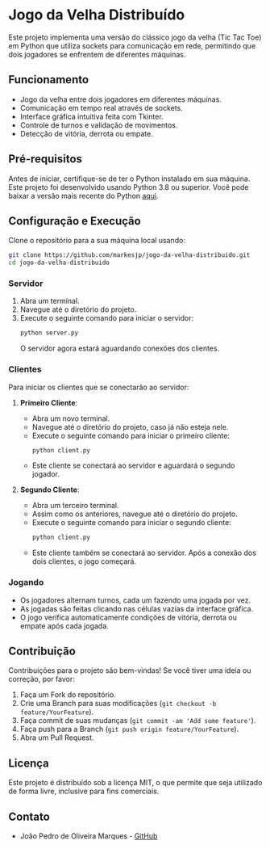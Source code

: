 
# Jogo da Velha Distribuído

Este projeto implementa uma versão do clássico jogo da velha (Tic Tac Toe) em Python que utiliza sockets para comunicação em rede, permitindo que dois jogadores se enfrentem de diferentes máquinas.

## Funcionamento

- Jogo da velha entre dois jogadores em diferentes máquinas.
- Comunicação em tempo real através de sockets.
- Interface gráfica intuitiva feita com Tkinter.
- Controle de turnos e validação de movimentos.
- Detecção de vitória, derrota ou empate.

## Pré-requisitos

Antes de iniciar, certifique-se de ter o Python instalado em sua máquina. Este projeto foi desenvolvido usando Python 3.8 ou superior. Você pode baixar a versão mais recente do Python [aqui](https://www.python.org/downloads/).

## Configuração e Execução

Clone o repositório para a sua máquina local usando:

```bash
git clone https://github.com/markesjp/jogo-da-velha-distribuido.git
cd jogo-da-velha-distribuido
```

### Servidor

1. Abra um terminal.
2. Navegue até o diretório do projeto.
3. Execute o seguinte comando para iniciar o servidor:
   ```bash
   python server.py
   ```
   O servidor agora estará aguardando conexões dos clientes.

### Clientes

Para iniciar os clientes que se conectarão ao servidor:

1. **Primeiro Cliente**:
   - Abra um novo terminal.
   - Navegue até o diretório do projeto, caso já não esteja nele.
   - Execute o seguinte comando para iniciar o primeiro cliente:
     ```bash
     python client.py
     ```
   - Este cliente se conectará ao servidor e aguardará o segundo jogador.

2. **Segundo Cliente**:
   - Abra um terceiro terminal.
   - Assim como os anteriores, navegue até o diretório do projeto.
   - Execute o seguinte comando para iniciar o segundo cliente:
     ```bash
     python client.py
     ```
   - Este cliente também se conectará ao servidor. Após a conexão dos dois clientes, o jogo começará.

### Jogando

- Os jogadores alternam turnos, cada um fazendo uma jogada por vez.
- As jogadas são feitas clicando nas células vazias da interface gráfica.
- O jogo verifica automaticamente condições de vitória, derrota ou empate após cada jogada.

## Contribuição

Contribuições para o projeto são bem-vindas! Se você tiver uma ideia ou correção, por favor:
1. Faça um Fork do repositório.
2. Crie uma Branch para suas modificações (`git checkout -b feature/YourFeature`).
3. Faça commit de suas mudanças (`git commit -am 'Add some feature'`).
4. Faça push para a Branch (`git push origin feature/YourFeature`).
5. Abra um Pull Request.

## Licença

Este projeto é distribuído sob a licença MIT, o que permite que seja utilizado de forma livre, inclusive para fins comerciais.

## Contato

- João Pedro de Oliveira Marques - [GitHub](https://github.com/markesjp)
